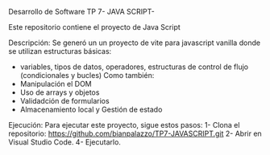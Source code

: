  Desarrollo de Software
 TP 7- JAVA SCRIPT-

Este repositorio contiene el proyecto de Java Script


Descripción: 
Se generó un un proyecto de vite para javascript vanilla donde se utilizan estructuras básicas: 
- variables, tipos de datos, operadores, estructuras de control de flujo (condicionales y bucles)
Como también: 
- Manipulación el DOM
- Uso de arrays y objetos 
- Validadción de formularios
- Almacenamiento local y Gestión de estado

Ejecución: 
Para ejecutar este proyecto, sigue estos pasos: 
1- Clona el repositorio: https://github.com/bianpalazzo/TP7-JAVASCRIPT.git 
2- Abrir en Visual Studio Code. 
4- Ejecutarlo.
